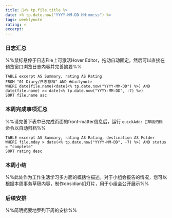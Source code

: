 ```yaml
---
title: 🥑<% tp.file.title %>
date: <% tp.date.now("YYYY-MM-DD HH:mm:ss") %>
tags: weeklynote
rating: ⭐️
excerpt: 
---
```


### 日志汇总
%%鼠标悬停于日志File上可激活Hover Editor，拖动自动固定，然后可以直接在预览窗口浏览日志内容并完善摘要%%

```dataview
TABLE excerpt AS Summary, rating AS Rating
FROM "01-Diary/日志存档" AND #dailynote 
WHERE date(file.name)<date(<% tp.date.now("YYYY-MM-DD") %>) AND date(file.name) >= date(<% tp.date.now("YYYY-MM-DD", -7) %>)
SORT file.name asc
```

### 本周完成事项汇总
%%请完善下表中已完成页面的front-matter信息后，运行 `quickAdd: 📒草稿归档` 命令以自动归档%%

```dataview
TABLE excerpt AS Summary, rating AS Rating, destination AS Folder
WHERE file.mday > date(<% tp.date.now("YYYY-MM-DD", -7) %>) AND status = "complete"
SORT rating desc
```

### 本周小结
%%此处作为工作生活学习多方面的概括性描述。对于小组会报告的情况，您可以根据本周事务草稿内容，制作obsidian幻灯片，用于小组会公开展示%%


### 后续安排
%%简明扼要地罗列下周的安排%%
